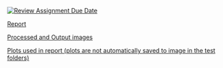 [![Review Assignment Due Date](https://classroom.github.com/assets/deadline-readme-button-22041afd0340ce965d47ae6ef1cefeee28c7c493a6346c4f15d667ab976d596c.svg)](https://classroom.github.com/a/EA29b0tb)

[Report](report.pdf)

[Processed and Output images](images)

[Plots used in report (plots are not automatically saved to image in the test folders)](report_images/plots)